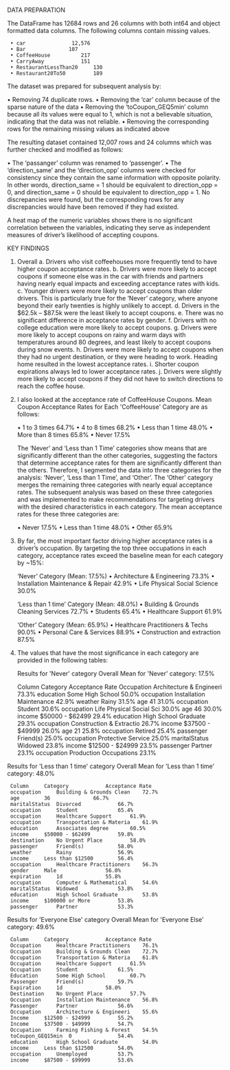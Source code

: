 DATA PREPARATION

The DataFrame has 12684 rows and 26 columns with both int64 and object formatted data
columns. The following columns contain missing values. 

     • car	 		     12,576
     • Bar				107
     • CoffeeHouse			217
     • CarryAway			151
     • RestaurantLessThan20		130
     • Restaurant20To50			189
	  
The dataset was prepared for subsequent analysis by:
	
 • Removing 74 duplicate rows.
 • Removing the ‘car’ column because of the sparse nature of the data
 • Removing the ‘toCoupon_GEQ5min’ column because all its values were equal to 1, which
   is not a believable situation, indicating that the data was not reliable. 
 • Removing the corresponding rows for the remaining missing values as indicated above
	 
The resulting dataset contained 12,007 rows and 24 columns which was further checked
and modified as follows:
	
 • The ‘passanger’ column was renamed to ‘passenger’.
 • The ‘direction_same’ and the ‘direction_opp’ columns were checked for consistency
   since they contain the same information with opposite polarity. In other words, 
   direction_same = 1 should be equivalent to direction_opp = 0, and direction_same = 0
   should be equivalent to direction_opp = 1. No discrepancies were found, but the 
   corresponding rows for any discrepancies would have been removed if they had existed. 
		
A heat map of the numeric variables shows there is no significant correlation between the
variables, indicating they serve as independent measures of driver’s likelihood of
accepting coupons.

KEY FINDINGS

1) Overall
     a.	Drivers who visit coffeehouses more frequently tend to have higher coupon acceptance
        rates.
     b.	Drivers were more likely to accept coupons if someone else was in the car with friends
        and partners having nearly equal impacts and exceeding acceptance rates with kids.
     c.	Younger drivers were more likely to accept coupons than older drivers. This is 
        particularly true for the ‘Never’ category, where anyone beyond their early twenties
 	is highly unlikely to accept.
     d.	Drivers in the $62.5k – $87.5k were the least likely to accept coupons.
     e.	There was no significant difference in acceptance rates by gender.
     f.	Drivers with no college education were more likely to accept coupons.
     g.	Drivers were more likely to accept coupons on rainy and warm days with temperatures
        around 80 degrees, and least likely to accept coupons during snow events.
     h.	Drivers were more likely to accept coupons when they had no urgent destination, or
        they were heading to work. Heading home resulted in the lowest acceptance rates.
     i.	Shorter coupon expirations always led to lower acceptance rates.
     j.	Drivers were slightly more likely to accept coupons if they did not have to switch
        directions to reach the coffee house.

2) I also looked at the acceptance rate of CoffeeHouse Coupons. Mean Coupon Acceptance
   Rates for Each 'CoffeeHouse' Category are as follows:
	
     • 1 to 3 times		64.7%
     • 4 to 8 times		68.2%
     • Less than 1 time		48.0%
     • More than 8 times	65.8%
     • Never 			17.5%

   The ‘Never’ and ‘Less than 1 Time’ categories show means that are significantly
   different than the other categories, suggesting the factors that determine acceptance
   rates for them are significantly different than the others. Therefore, I segmented
   the data into three categories for the analysis: ‘Never’, ‘Less than 1 Time’, and
   ‘Other’. The ‘Other’ category merges the remaining three categories with nearly
   equal acceptance rates. The subsequent analysis was based on these three categories
   and was implemented to make recommendations for targeting drivers with the desired
   characteristics in each category. The mean acceptance rates for these three
   categories are:
	
     • Never						17.5%
     • Less than 1 time					48.0%
     • Other						65.9%

3) By far, the most important factor driving higher acceptance rates is a driver’s 
   occupation. By targeting the top three occupations in each category, acceptance
   rates exceed the baseline mean for each category by ~15%:
	
   ‘Never’ Category (Mean: 17.5%)
     • Architecture & Engineering			73.3%
     • Installation Maintenance & Repair		42.9%
     • Life Physical Social Science			30.0%

   ‘Less than 1 time’ Category (Mean: 48.0%)
     • Building & Grounds Cleaning Services		72.7%
     • Students						65.4%
     • Healthcare Support				61.9%

   ‘Other’ Category (Mean: 65.9%)
     • Healthcare Practitioners & Techs			90.0%
     • Personal Care & Services				88.9%
     • Construction and extraction			87.5%

4) The values that have the most significance in each category are provided in the following tables:

   Results for 'Never' category
   Overall Mean for 'Never' category: 17.5%
	
     Column		Category 			Acceptance Rate
     Occupation		Architecture & Engineeri	73.3%
     education		Some High School		50.0%
     occupation		Installation Maintenance	42.9%
     weather		Rainy				31.5%
     age		41				31.0%
     occupation		Student				30.6%
     occupation		Life Physical Social Sci	30.0%
     age		46				30.0%
     income		$50000 - $62499			29.4%
     education		High School Graduate		29.3%
     occupation		Construction & Extractio	26.7%
     income		$37500 - $49999			26.0%
     age		21				25.8%
     occupation		Retired				25.4%
     passenger		Friend(s)			25.0%
     occupation		Protective Service		25.0%
     maritalStatus	Widowed				23.8%
     income		$12500 - $24999			23.5%
     passenger		Partner				23.1%
     occupation		Production Occupations		23.1%

Results for 'Less than 1 time' category
Overall Mean for 'Less than 1 time' category: 48.0%

     Column		Category			Acceptance Rate
     occupation		Building & Grounds Clean	72.7%
     age		36				66.7%
     maritalStatus	Divorced			66.7%
     occupation		Student				65.4%
     occupation		Healthcare Support		61.9%
     occupation		Transportation & Materia	61.9%
     education		Associates degree		60.5%
     income		$50000 - $62499			59.8%
     destination	No Urgent Place			58.0%
     passenger		Friend(s)			58.0%
     weather		Rainy				56.9%
     income		Less than $12500		56.4%
     occupation		Healthcare Practitioners	56.3%
     gender		Male				56.0%
     expiration		1d				55.8%
     occupation		Computer & Mathematical		54.6%
     maritalStatus	Widowed				53.8%
     education		High School Graduate		53.8%
     income		$100000 or More			53.8%
     passenger		Partner				53.3%

Results for 'Everyone Else' category
Overall Mean for 'Everyone Else' category: 49.6%

     Column		Category			Acceptance Rate
     Occupation		Healthcare Practitioners	76.1%
     Occupation		Building & Grounds Clean	72.7%
     Occupation		Transportation & Materia	61.8%
     Occupation		Healthcare Support		61.5%
     Occupation		Student				61.5%
     Education		Some High School		60.7%
     Passenger		Friend(s)			59.7%
     Expiration		1d				58.0%
     Destination	No Urgent Place			57.7%
     Occupation		Installation Maintenance	56.8%
     Passenger		Partner				56.6%
     Occupation		Architecture & Engineeri	55.6%
     Income		$12500 - $24999			55.2%
     Income		$37500 - $49999			54.7%
     Occupation		Farming Fishing & Forest	54.5%
     toCoupon_GEQ15min	0				54.4%
     education		High School Graduate		54.0%
     income		Less than $12500		54.0%
     occupation		Unemployed			53.7%
     income		$87500 - $99999			53.6%
